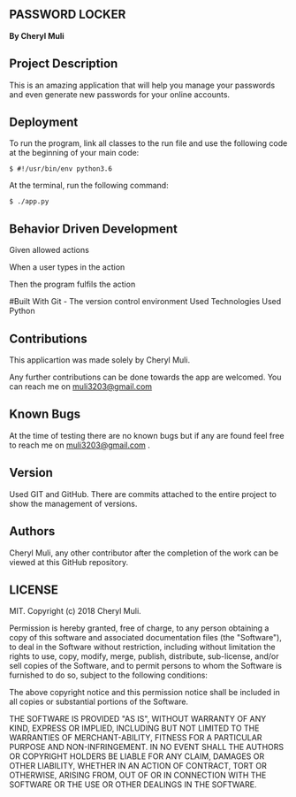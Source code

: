 ## PASSWORD LOCKER
**By Cheryl Muli**
## Project Description
This is an amazing application that will help you manage your passwords and even generate new passwords for your online accounts.

## Deployment
To run the program, link all classes to the run file and use the following code at the beginning of your main code:

    $ #!/usr/bin/env python3.6
At the terminal, run the following command:

    $ ./app.py
## Behavior Driven Development

Given
allowed actions

When
a user types in the action

Then
the program fulfils the action

#Built With
Git - The version control environment Used
Technologies Used
Python
## Contributions
This applicartion was made solely by Cheryl Muli.

Any further contributions can be done towards the app are welcomed. You can reach me on muli3203@gmail.com

## Known Bugs
At the time of testing there are no known bugs but if any are found feel free to reach me on muli3203@gmail.com .

## Version
Used GIT and GitHub. There are commits attached to the entire project to show the management of versions.

## Authors
Cheryl Muli, any other contributor after the completion of the work can be viewed at this GitHub repository.

## LICENSE
MIT. Copyright (c) 2018 Cheryl Muli.

Permission is hereby granted, free of charge, to any person obtaining a copy of this software and associated documentation files (the "Software"), to deal in the Software without restriction, including without limitation the rights to use, copy, modify, merge, publish, distribute, sub-license, and/or sell copies of the Software, and to permit persons to whom the Software is furnished to do so, subject to the following conditions:

The above copyright notice and this permission notice shall be included in all copies or substantial portions of the Software.

THE SOFTWARE IS PROVIDED "AS IS", WITHOUT WARRANTY OF ANY KIND, EXPRESS OR IMPLIED, INCLUDING BUT NOT LIMITED TO THE WARRANTIES OF MERCHANT-ABILITY, FITNESS FOR A PARTICULAR PURPOSE AND NON-INFRINGEMENT. IN NO EVENT SHALL THE AUTHORS OR COPYRIGHT HOLDERS BE LIABLE FOR ANY CLAIM, DAMAGES OR OTHER LIABILITY, WHETHER IN AN ACTION OF CONTRACT, TORT OR OTHERWISE, ARISING FROM, OUT OF OR IN CONNECTION WITH THE SOFTWARE OR THE USE OR OTHER DEALINGS IN THE SOFTWARE.